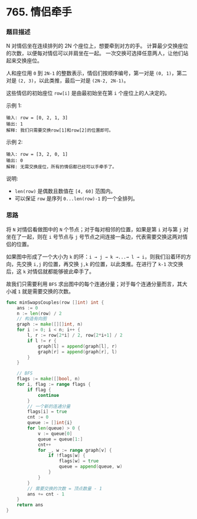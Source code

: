 # 765. 情侣牵手

### 题目描述

N 对情侣坐在连续排列的 2N 个座位上，想要牵到对方的手。 计算最少交换座位的次数，以便每对情侣可以并肩坐在一起。 一次交换可选择任意两人，让他们站起来交换座位。

人和座位用 `0` 到 `2N-1` 的整数表示，情侣们按顺序编号，第一对是 `(0, 1)`，第二对是 `(2, 3)`，以此类推，最后一对是 `(2N-2, 2N-1)`。

这些情侣的初始座位 `row[i]` 是由最初始坐在第 `i` 个座位上的人决定的。

示例 1:

```
输入: row = [0, 2, 1, 3]
输出: 1
解释: 我们只需要交换row[1]和row[2]的位置即可。
```

示例 2:

```
输入: row = [3, 2, 0, 1]
输出: 0
解释: 无需交换座位，所有的情侣都已经可以手牵手了。
```
说明:

- `len(row)` 是偶数且数值在 `[4, 60]` 范围内。
- 可以保证 `row` 是序列 `0...len(row)-1` 的一个全排列。


### 思路

将 `N` 对情侣看做图中的 `N` 个节点；对于每对相邻的位置，如果是第 `i` 对与第 `j` 对坐在了一起，则在 `i` 号节点与 `j` 号节点之间连接一条边，代表需要交换这两对情侣的位置。

如果图中形成了一个大小为 `k` 的环：`i → j → k →...→ l → i`，则我们沿着环的方向，先交换 `i,j` 的位置，再交换 `j,k` 的位置，以此类推。在进行了 `k-1` 次交换后，这 `k` 对情侣就都能够彼此牵手了。

故我们只需要利用 `BFS` 求出图中的每个连通分量；对于每个连通分量而言，其大小减 `1` 就是需要交换的次数。

```go
func minSwapsCouples(row []int) int {
    ans := 0
    n := len(row) / 2
    // 构造有向图
    graph := make([][]int, n)
    for i := 0; i < n; i++ {
        l, r := row[2*i] / 2, row[2*i+1] / 2
        if l != r {
            graph[l] = append(graph[l], r)
            graph[r] = append(graph[r], l)
        }
    }

    // BFS
    flags := make([]bool, n)
    for i, flag := range flags {
        if flag {
            continue
        }
        // 一个新的连通分量
        flags[i] = true
        cnt := 0
        queue := []int{i}
        for len(queue) > 0 {
            v := queue[0]
            queue = queue[1:]
            cnt++
            for _, w := range graph[v] {
                if !flags[w] {
                    flags[w] = true
                    queue = append(queue, w)
                }
            }
        }
        // 需要交换的次数 = 顶点数量 - 1
        ans += cnt - 1
    }
    return ans
}
```